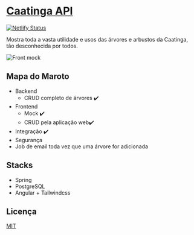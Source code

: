 # [Caatinga API](https://caatinga.netlify.app/home)

[![Netlify Status](https://api.netlify.com/api/v1/badges/ed9f5d44-3832-47b1-9d42-0d39cd76699c/deploy-status)](https://app.netlify.com/sites/caatinga/deploys)

Mostra toda a vasta utilidade e usos das árvores e arbustos da Caatinga, tão desconhecida por todos.

![Front mock](https://user-images.githubusercontent.com/52302576/162342259-3352276c-d0af-4fe7-b518-162f75303ff1.PNG)

## Mapa do Maroto

- Backend
  - CRUD completo de árvores ✔️
- Frontend 
  - Mock ✔️
  - CRUD pela aplicação web✔️
- Integração ✔️
- Segurança
- Job de email toda vez que uma árvore for adicionada

## Stacks

- Spring
- PostgreSQL
- Angular + Tailwindcss

## Licença

[MIT](#LICENCE)

